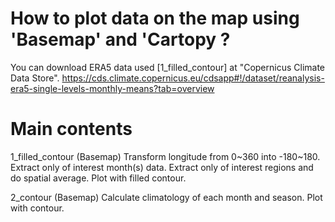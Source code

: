 # How to plot data on the map using 'Basemap' and 'Cartopy ?

You can download ERA5 data used [1_filled_contour] at "Copernicus Climate Data Store".
https://cds.climate.copernicus.eu/cdsapp#!/dataset/reanalysis-era5-single-levels-monthly-means?tab=overview

# Main contents 

1_filled_contour (Basemap)
  Transform longitude from 0~360 into -180~180.
  Extract only of interest month(s) data.
  Extract only of interest regions and do spatial average.
  Plot with filled contour.

2_contour (Basemap)
  Calculate climatology of each month and season.
  Plot with contour.
  
